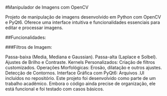#Manipulador de Imagens com OpenCV

Projeto de manipulação de imagens desenvolvido em Python com OpenCV e PyQt6. Oferece uma interface intuitiva e funcionalidades essenciais para editar e processar imagens.

##Funcionalidades:

###Filtros de Imagem:

  Passa-baixa (Media, Mediana e Gaussian).
  Passa-alta (Laplace e Solbel).
Ajustes de Brilho e Contraste.
Kernels Personalizados: Criação de filtros customizados.
Operações Morfológicas: Erosão, dilatação e outros ajustes.
Detecção de Contornos.
Interface Gráfica com PyQt6: Arquivos .UI incluídos no repositório.
Este projeto foi desenvolvido como parte de um trabalho acadêmico. Embora o código ainda precise de organização, ele está funcional e foi testado com casos básicos.
